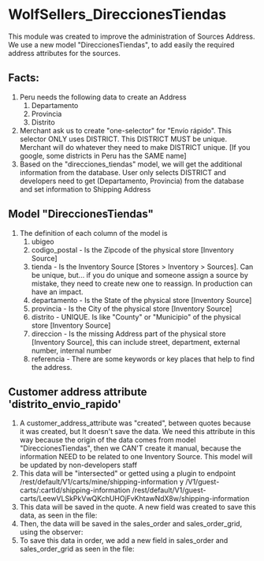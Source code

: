 # WolfSellers_DireccionesTiendas

This module was created to improve the administration of Sources Address.
We use a new model "DireccionesTiendas", to add easily the required address attributes for the sources.

## Facts:

1. Peru needs the following data to create an Address
    1. Departamento
    2. Provincia
    3. Distrito
2. Merchant ask us to create "one-selector" for "Envío rápido". This selector ONLY uses DISTRICT. This DISTRICT MUST be
   unique. Merchant will do whatever they need to make DISTRICT
   unique. [If you google, some districts in Peru has the SAME name]
3. Based on the "direcciones_tiendas" model, we will get the additional information from the database. User only selects
   DISTRICT and developers need to get  (Departamento, Provincia) from the database and set information to Shipping
   Address

## Model "DireccionesTiendas"

1. The definition of each column of the model is
    1. ubigeo
    2. codigo_postal - Is the Zipcode of the physical store [Inventory Source]
    3. tienda - Is the Inventory Source [Stores > Inventory > Sources]. Can be unique, but... if you do unique and
       someone assign a source by mistake, they need to create new one to reassign. In production can have an impact.
    4. departamento - Is the State of the physical store [Inventory Source]
    5. provincia - Is the City of the physical store [Inventory Source]
    6. distrito - UNIQUE. Is like "County" or "Municipio" of the physical store [Inventory Source]
    7. direccion - Is the missing Address part of the physical store [Inventory Source], this can include street,
       department, external number, internal number
    8. referencia - There are some keywords or key places that help to find the address.

## Customer address attribute 'distrito_envio_rapido'

1. A customer_address_attribute was "created", between quotes because it was created, but It doesn't save the data. We
   need this attribute in this way because the origin of the data comes from model "DireccionesTiendas", then we CAN'T
   create it manual, because the information NEED to be related to one Inventory Source. This model will be updated by
   non-developers staff
2. This data will be "intersected" or getted using a plugin to endpoint /rest/default/V1/carts/mine/shipping-information
   y /V1/guest-carts/:cartId/shipping-information
   /rest/default/V1/guest-carts/LeewVLSkPkVwQKchUHOjFvKhtawNdX8w/shipping-information
3. This data will be saved in the quote. A new field was created to save this data, as seen in the file:
4. Then, the data will be saved in the sales_order and sales_order_grid, using the observer:
5. To save this data in order, we add a new field in sales_order and sales_order_grid as seen in the file:

